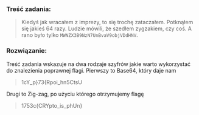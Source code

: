 ### Treść zadania: 

> Kiedyś jak wracałem z imprezy, to się trochę zataczałem.
> Potknąłem się jakieś 64 razy.
> Ludzie mówili, że szedłem zygzakiem, czy coś.
> A rano było tylko `MWNZX3B9NzN7UnBvaV9objVDdHNV`.

### Rozwiązanie:

Treść zadania wskazuje na dwa rodzaje szyfrów jakie warto wykorzystać do znalezienia poprawnej flagi. Pierwszy to Base64, który daje nam

> 1cY_p}73{Rpoi_hn5CtsU

Drugi to Zig-zag, po użyciu którego otrzymujemy flagę

> 1753c{CRYpto_is_phUn}
